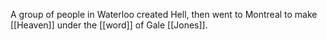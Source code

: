 A group of people in Waterloo created Hell, then went to Montreal to make [[Heaven]] under the [[word]] of Gale [[Jones]].